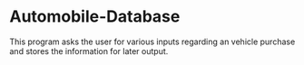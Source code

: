 # Automobile-Database
This program asks the user for various inputs regarding an vehicle purchase and stores the information for later output.
